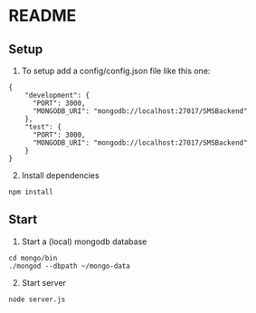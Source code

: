 # README

## Setup

1) To setup add a config/config.json file like this one: 

```
{
    "development": {
      "PORT": 3000,
      "MONGODB_URI": "mongodb://localhost:27017/SMSBackend"
    },
    "test": {
      "PORT": 3000,
      "MONGODB_URI": "mongodb://localhost:27017/SMSBackend"
    }
}
```

2) Install dependencies

```
npm install
```

## Start 

1) Start a (local) mongodb database

```
cd mongo/bin
./mongod --dbpath ~/mongo-data
```

2) Start server

```
node server.js
```